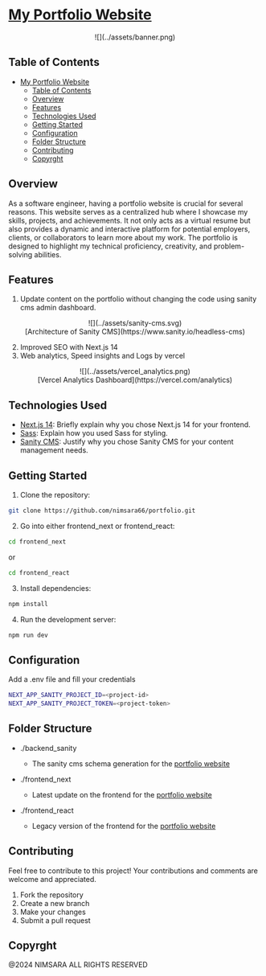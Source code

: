 # [My Portfolio Website](https://www.nimsarafernando.com)

<center>![](../assets/banner.png)</center>

## Table of Contents

- [My Portfolio Website](#my-portfolio-website)
  - [Table of Contents](#table-of-contents)
  - [Overview](#overview)
  - [Features](#features)
  - [Technologies Used](#technologies-used)
  - [Getting Started](#getting-started)
  - [Configuration](#configuration)
  - [Folder Structure](#folder-structure)
  - [Contributing](#contributing)
  - [Copyrght](#copyrght)

## Overview

As a software engineer, having a portfolio website is crucial for several reasons. This website serves as a centralized hub where I showcase my skills, projects, and achievements. It not only acts as a virtual resume but also provides a dynamic and interactive platform for potential employers, clients, or collaborators to learn more about my work. The portfolio is designed to highlight my technical proficiency, creativity, and problem-solving abilities.

## Features

1. Update content on the portfolio without changing the code using sanity cms admin dashboard.

<center>![](../assets/sanity-cms.svg)</center>
<center>[Architecture of Sanity CMS](https://www.sanity.io/headless-cms)</center>

2. Improved SEO with Next.js 14
3. Web analytics, Speed insights and Logs by vercel 

<center>![](../assets/vercel_analytics.png)</center>
<center>[Vercel Analytics Dashboard](https://vercel.com/analytics)</center>

## Technologies Used

- [Next.js 14](https://nextjs.org/): Briefly explain why you chose Next.js 14 for your frontend.
- [Sass](https://sass-lang.com/): Explain how you used Sass for styling.
- [Sanity CMS](https://www.sanity.io/): Justify why you chose Sanity CMS for your content management needs.

## Getting Started

1. Clone the repository:

```bash
git clone https://github.com/nimsara66/portfolio.git
```

2. Go into either frontend_next or frontend_react:

```bash
cd frontend_next
```

or

```bash
cd frontend_react
```

3. Install dependencies:

```bash
npm install
```

4. Run the development server:

```bash
npm run dev
```

## Configuration

Add a .env file and fill your credentials

```bash
NEXT_APP_SANITY_PROJECT_ID=<project-id>
NEXT_APP_SANITY_PROJECT_TOKEN=<project-token>
```

## Folder Structure

- ./backend_sanity
  - The sanity cms schema generation for the [portfolio website](https://www.nimsarafernando.com)

- ./frontend_next
  - Latest update on the frontend for the [portfolio website](https://www.nimsarafernando.com)

- ./frontend_react
  - Legacy version of the frontend for the [portfolio website](https://www.nimsarafernando.com)

## Contributing

Feel free to contribute to this project! Your contributions and comments are welcome and appreciated.

1. Fork the repository
2. Create a new branch
3. Make your changes
4. Submit a pull request

## Copyrght

@2024 NIMSARA ALL RIGHTS RESERVED